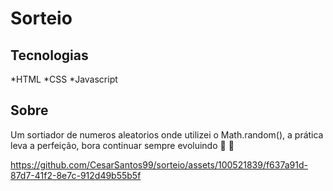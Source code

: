 # Sorteio

## Tecnologias

*HTML
*CSS
*Javascript

## Sobre

Um sortiador de numeros aleatorios onde utilizei o Math.random(), a prática leva a perfeição, bora continuar sempre evoluindo 🚀 🚀



https://github.com/CesarSantos99/sorteio/assets/100521839/f637a91d-87d7-41f2-8e7c-912d49b55b5f

